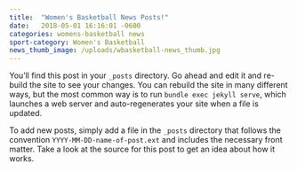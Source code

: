 ```yaml
---
title:  "Women's Basketball News Posts!"
date:   2018-05-01 16:16:01 -0600
categories: womens-basketball news
sport-category: Women's Basketball
news_thumb_image: /uploads/wbasketball-news_thumb.jpg
---
```


You’ll find this post in your `_posts` directory. Go ahead and edit it and re-build the site to see your changes. You can rebuild the site in many different ways, but the most common way is to run `bundle exec jekyll serve`, which launches a web server and auto-regenerates your site when a file is updated.

To add new posts, simply add a file in the `_posts` directory that follows the convention `YYYY-MM-DD-name-of-post.ext` and includes the necessary front matter. Take a look at the source for this post to get an idea about how it works.

